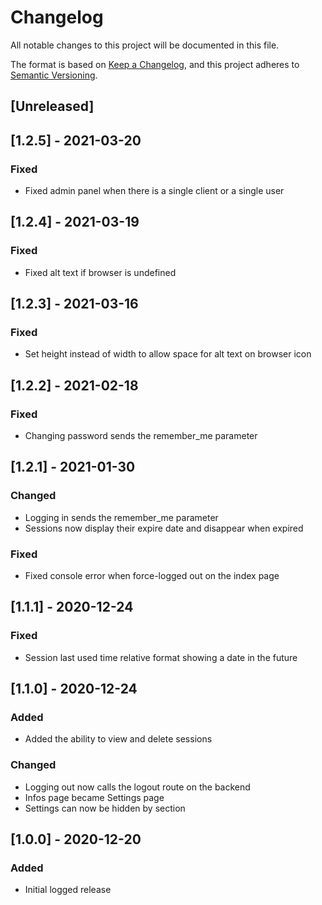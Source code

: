 # Changelog

All notable changes to this project will be documented in this file.

The format is based on [Keep a Changelog](https://keepachangelog.com/en/1.0.0/),
and this project adheres to [Semantic Versioning](https://semver.org/spec/v2.0.0.html).

## [Unreleased]

## [1.2.5] - 2021-03-20

### Fixed

- Fixed admin panel when there is a single client or a single user

## [1.2.4] - 2021-03-19

### Fixed

- Fixed alt text if browser is undefined

## [1.2.3] - 2021-03-16

### Fixed

- Set height instead of width to allow space for alt text on browser icon

## [1.2.2] - 2021-02-18

### Fixed

- Changing password sends the remember_me parameter

## [1.2.1] - 2021-01-30

### Changed

- Logging in sends the remember_me parameter
- Sessions now display their expire date and disappear when expired

### Fixed

- Fixed console error when force-logged out on the index page

## [1.1.1] - 2020-12-24

### Fixed

- Session last used time relative format showing a date in the future

## [1.1.0] - 2020-12-24

### Added

- Added the ability to view and delete sessions

### Changed

- Logging out now calls the logout route on the backend
- Infos page became Settings page
- Settings can now be hidden by section

## [1.0.0] - 2020-12-20

### Added

- Initial logged release
